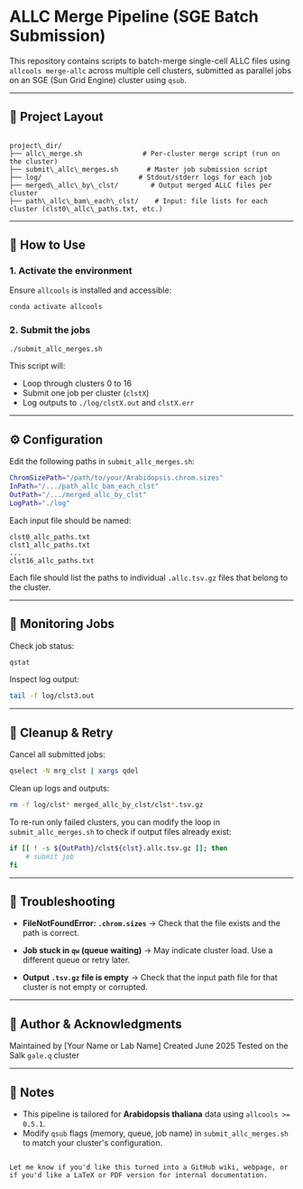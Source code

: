 
# ALLC Merge Pipeline (SGE Batch Submission)

This repository contains scripts to batch-merge single-cell ALLC files using `allcools merge-allc` across multiple cell clusters, submitted as parallel jobs on an SGE (Sun Grid Engine) cluster using `qsub`.

---

## 📁 Project Layout

```

project\_dir/
├── allc\_merge.sh               # Per-cluster merge script (run on the cluster)
├── submit\_allc\_merges.sh       # Master job submission script
├── log/                        # Stdout/stderr logs for each job
├── merged\_allc\_by\_clst/        # Output merged ALLC files per cluster
├── path\_allc\_bam\_each\_clst/    # Input: file lists for each cluster (clst0\_allc\_paths.txt, etc.)

````

---

## 🚀 How to Use

### 1. Activate the environment

Ensure `allcools` is installed and accessible:

```bash
conda activate allcools
````

### 2. Submit the jobs

```bash
./submit_allc_merges.sh
```

This script will:

* Loop through clusters 0 to 16
* Submit one job per cluster (`clstX`)
* Log outputs to `./log/clstX.out` and `clstX.err`

---

## ⚙️ Configuration

Edit the following paths in `submit_allc_merges.sh`:

```bash
ChromSizePath="/path/to/your/Arabidopsis.chrom.sizes"
InPath="/.../path_allc_bam_each_clst"
OutPath="/.../merged_allc_by_clst"
LogPath="./log"
```

Each input file should be named:

```
clst0_allc_paths.txt
clst1_allc_paths.txt
...
clst16_allc_paths.txt
```

Each file should list the paths to individual `.allc.tsv.gz` files that belong to the cluster.

---

## 📡 Monitoring Jobs

Check job status:

```bash
qstat
```

Inspect log output:

```bash
tail -f log/clst3.out
```

---

## 🧹 Cleanup & Retry

Cancel all submitted jobs:

```bash
qselect -N mrg_clst | xargs qdel
```

Clean up logs and outputs:

```bash
rm -f log/clst* merged_allc_by_clst/clst*.tsv.gz
```

To re-run only failed clusters, you can modify the loop in `submit_allc_merges.sh` to check if output files already exist:

```bash
if [[ ! -s ${OutPath}/clst${clst}.allc.tsv.gz ]]; then
    # submit job
fi
```

---

## 🐛 Troubleshooting

* **FileNotFoundError: `.chrom.sizes`**
  → Check that the file exists and the path is correct.

* **Job stuck in `qw` (queue waiting)**
  → May indicate cluster load. Use a different queue or retry later.

* **Output `.tsv.gz` file is empty**
  → Check that the input path file for that cluster is not empty or corrupted.

---

## 👤 Author & Acknowledgments

Maintained by \[Your Name or Lab Name]
Created June 2025
Tested on the Salk `gale.q` cluster

---

## 📌 Notes

* This pipeline is tailored for **Arabidopsis thaliana** data using `allcools >= 0.5.1`.
* Modify `qsub` flags (memory, queue, job name) in `submit_allc_merges.sh` to match your cluster's configuration.

```

Let me know if you'd like this turned into a GitHub wiki, webpage, or if you'd like a LaTeX or PDF version for internal documentation.
```
